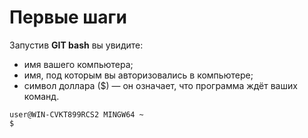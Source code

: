 # Первые шаги

Запустив **GIT bash** вы увидите:  
* имя вашего компьютера;  
* имя, под которым вы авторизовались в компьютере;  
* символ доллара ($) — он означает, что программа ждёт ваших команд.  

```Shell
user@WIN-CVKT899RCS2 MINGW64 ~
$
```
